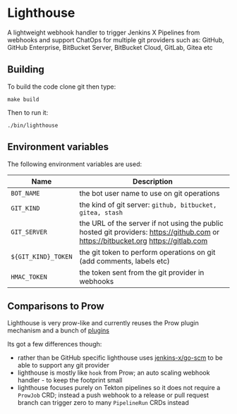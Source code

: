 # Lighthouse

A lightweight webhook handler to trigger Jenkins X Pipelines from webhooks and support ChatOps for multiple git providers such as: GitHub, GitHub Enterprise, BitBucket Server, BitBucket Cloud, GitLab, Gitea etc

## Building

To build the code clone git then type:

    make build
    
Then to run it:

    ./bin/lighthouse


## Environment variables

The following environment variables are used:

| Name  |  Description |
| ------------- | ------------- |
| `BOT_NAME` | the bot user name to use on git operations |
| `GIT_KIND` | the kind of git server: `github, bitbucket, gitea, stash` |
| `GIT_SERVER` | the URL of the server if not using the public hosted git providers: https://github.com or https://bitbucket.org https://gitlab.com |
| `${GIT_KIND}_TOKEN` | the git token to perform operations on git (add comments, labels etc) |
| `HMAC_TOKEN` | the token sent from the git provider in webhooks |

    
## Comparisons to Prow

Lighthouse is very prow-like and currently reuses the Prow plugin mechanism and a bunch of [plugins]()

Its got a few differences though:

* rather than be GitHub specific lighthouse uses [jenkins-x/go-scm](https://github.com/jenkins-x/go-scm) to be able to support any git provider 
* lighthouse is mostly like `hook` from Prow; an auto scaling webhook handler - to keep the footprint small
* lighthouse focuses purely on Tekton pipelines so it does not require a `ProwJob` CRD; instead a push webhook to a release or pull request branch can trigger zero to many `PipelineRun` CRDs instead   